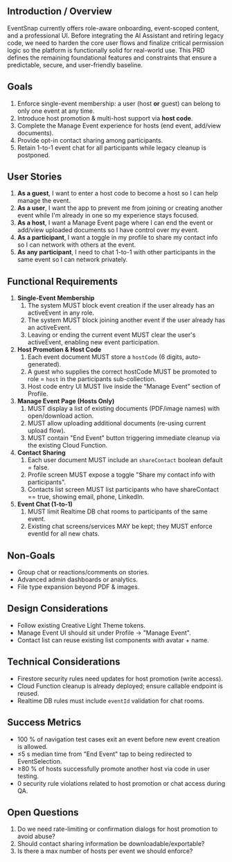 ## Introduction / Overview

EventSnap currently offers role-aware onboarding, event-scoped content, and a professional UI.  Before integrating the AI Assistant and retiring legacy code, we need to harden the core user flows and finalize critical permission logic so the platform is functionally solid for real-world use.  This PRD defines the remaining foundational features and constraints that ensure a predictable, secure, and user-friendly baseline.

## Goals

1. Enforce single-event membership: a user (host **or** guest) can belong to only one event at any time.
2. Introduce host promotion & multi-host support via **host code**.
3. Complete the Manage Event experience for hosts (end event, add/view documents).
4. Provide opt-in contact sharing among participants.
5. Retain 1-to-1 event chat for all participants while legacy cleanup is postponed.

## User Stories

1. **As a guest**, I want to enter a host code to become a host so I can help manage the event.
2. **As a user**, I want the app to prevent me from joining or creating another event while I'm already in one so my experience stays focused.
3. **As a host**, I want a Manage Event page where I can end the event or add/view uploaded documents so I have control over my event.
4. **As a participant**, I want a toggle in my profile to share my contact info so I can network with others at the event.
5. **As any participant**, I need to chat 1-to-1 with other participants in the same event so I can network privately.

## Functional Requirements

1. **Single-Event Membership**
   1. The system MUST block event creation if the user already has an activeEvent in any role.
   2. The system MUST block joining another event if the user already has an activeEvent.
   3. Leaving or ending the current event MUST clear the user's activeEvent, enabling new event participation.
2. **Host Promotion & Host Code**
   1. Each event document MUST store a `hostCode` (6 digits, auto-generated).
   2. A guest who supplies the correct hostCode MUST be promoted to role = `host` in the participants sub-collection.
   3. Host code entry UI MUST live inside the "Manage Event" section of Profile.
3. **Manage Event Page (Hosts Only)**
   1. MUST display a list of existing documents (PDF/image names) with open/download action.
   2. MUST allow uploading additional documents (re-using current upload flow).
   3. MUST contain "End Event" button triggering immediate cleanup via the existing Cloud Function.
4. **Contact Sharing**
   1. Each user document MUST include an `shareContact` boolean default = false.
   2. Profile screen MUST expose a toggle "Share my contact info with participants".
   3. Contacts list screen MUST list participants who have shareContact == true, showing email, phone, LinkedIn.
5. **Event Chat (1-to-1)**
   1. MUST limit Realtime DB chat rooms to participants of the same event.
   2. Existing chat screens/services MAY be kept; they MUST enforce eventId for all new chats.

## Non-Goals

- Group chat or reactions/comments on stories.
- Advanced admin dashboards or analytics.
- File type expansion beyond PDF & images.

## Design Considerations

- Follow existing Creative Light Theme tokens.
- Manage Event UI should sit under Profile -> "Manage Event".
- Contact list can reuse existing list components with avatar + name.

## Technical Considerations

- Firestore security rules need updates for host promotion (write access).
- Cloud Function cleanup is already deployed; ensure callable endpoint is reused.
- Realtime DB rules must include `eventId` validation for chat rooms.

## Success Metrics

- 100 % of navigation test cases exit an event before new event creation is allowed.
- ≤5 s median time from "End Event" tap to being redirected to EventSelection.
- ≥80 % of hosts successfully promote another host via code in user testing.
- 0 security rule violations related to host promotion or chat access during QA.

## Open Questions

1. Do we need rate-limiting or confirmation dialogs for host promotion to avoid abuse?
2. Should contact sharing information be downloadable/exportable?
3. Is there a max number of hosts per event we should enforce? 
